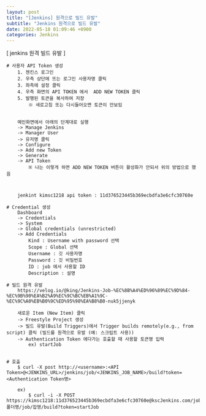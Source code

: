 ```yaml
---  
layout: post  
title: "[Jenkins] 원격으로 빌드 유발"  
subtitle: "Jenkins 원격으로 빌드 유발"  
date: 2022-05-18 01:09:46 +0900  
categories: Jenkins  
---  
```

[ jenkins 원격 빌드 유발 ]  
  
	# 사용자 API Token 생성  
		1. 젠킨스 로그인  
		2. 우측 상단에 뜨는 로그인 사용자명 클릭  
		3. 좌측에 설정 클릭  
		4. 우측 화면의 API TOKEN 에서  ADD NEW TOKEN 클릭  
		5. 발행된 토큰을 복사하여 저장  
			※ 새로고침 또는 다시들어오면 토큰이 안보임  
		  
		  
		메인화면에서 아래의 단계대로 실행  
		-> Manage Jenkins   
		-> Manager User  
		-> 유저명 클릭  
		-> Configure  
		-> Add new Token   
		-> Generate  
		-> API Token  
			※ 나는 이렇게 하면 ADD NEW TOKEN 버튼이 활성화가 안되서 위의 방법으로 했음  
		  
  
	  
		jenkint kimsc1218 api token : 11d376523445b369ecbdfa3e6cfc30760e		  
	  
	# Credential 생성  
		Dashboard   
		-> Credentials   
		-> System   
		-> Global credentials (unrestricted)   
		-> Add Credentials  
			Kind : Username with password 선택  
			Scope : Global 선택  
			Username : 깃 사용자명  
			Password : 깃 비밀번호  
			ID : job 에서 사용할 ID  
			Description : 설명  
				  
	# 빌드 원격 유발  
		https://velog.io/@king/Jenkins-Job-%EC%8B%A4%ED%96%89%EC%9D%84-%EC%9B%90%EA%B2%A9%EC%9C%BC%EB%A1%9C-%EC%9C%A0%EB%B0%9C%ED%95%98%EA%B8%B0-nuk5jjenyk  
		  
		새로운 Item (New Item) 클릭  
		-> Freestyle Project 생성  
		-> 빌드 유발(Build Triggers)에서 Trigger builds remotely(e.g., from script) 클릭 (빌드를 원격으로 유발 (예: 스크립트 사용))  
		-> Authentication Token 에다가는 호출할 때 사용할 토큰명 입력  
			ex) startJob  
		  
		  
	# 호출  
		$ curl -X post http://<username>:<API Token>@<JENKINS_URL>/jenkins/job/<JENKINS_JOB_NAME>/build?token=<Authentication Token명>  
		   
		ex)  
			$ curl -i -X POST https://kimsc1218:11d376523445b369ecbdfa3e6cfc30760e@kscJenkins.com/job/폴더명/job/잡명/build?token=startJob  
			  
			  
